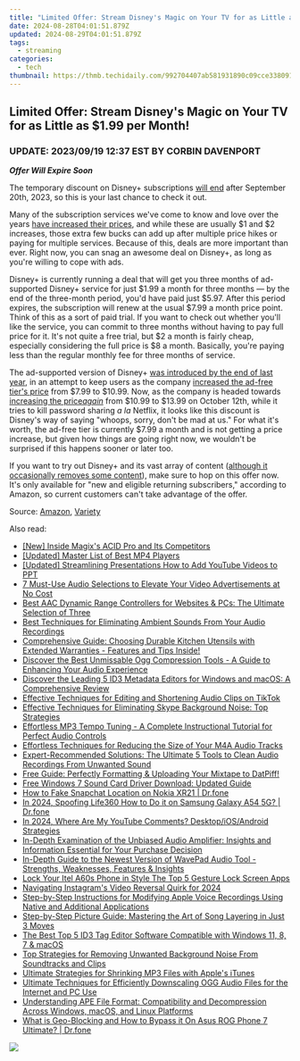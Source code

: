 ```yaml
---
title: "Limited Offer: Stream Disney's Magic on Your TV for as Little as $1.99 per Month!"
date: 2024-08-28T04:01:51.879Z
updated: 2024-08-29T04:01:51.879Z
tags:
  - streaming
categories:
  - tech
thumbnail: https://thmb.techidaily.com/992704407ab581931890c09cce338091c04f10f6ec09034fcef1854347c08c6c.jpg
---
```


## Limited Offer: Stream Disney's Magic on Your TV for as Little as $1.99 per Month!

###  UPDATE: 2023/09/19 12:37 EST BY CORBIN DAVENPORT

**_Offer Will Expire Soon_** 

 The temporary discount on Disney+ subscriptions [will end](https://help.disneyplus.com/article/disneyplus-limited-time-offer?redirect=false) after September 20th, 2023, so this is your last chance to check it out.

 Many of the subscription services we've come to know and love over the years [have increased their prices](https://screen-recording.techidaily.com/2024-approved-elite-road-warriors-game-list/), and while these are usually $1 and $2 increases, those extra few bucks can add up after multiple price hikes or paying for multiple services. Because of this, deals are more important than ever. Right now, you can snag an awesome deal on Disney+, as long as you're willing to cope with ads.

 Disney+ is currently running a deal that will get you three months of ad-supported Disney+ service for just $1.99 a month for three months — by the end of the three-month period, you'd have paid just $5.97\. After this period expires, the subscription will renew at the usual $7.99 a month price point. Think of this as a sort of paid trial. If you want to check out whether you'll like the service, you can commit to three months without having to pay full price for it. It's not quite a free trial, but $2 a month is fairly cheap, especially considering the full price is $8 a month. Basically, you're paying less than the regular monthly fee for three months of service.

 The ad-supported version of Disney+ [was introduced by the end of last year](https://fox-cloud.techidaily.com/new-gimbal-insights-7-best-in-market-for-2024/), in an attempt to keep users as the company [increased the ad-free tier's price](https://screen-sharing-recording.techidaily.com/in-2024-unleashing-the-power-of-screen-capture-with-hp-notebooks/) from $7.99 to $10.99\. Now, as the company is headed towards [increasing the price](https://instagram-clips.techidaily.com/new-2024-approved-strategizing-your-approach-highlight-and-story-downloads/)_[again](https://instagram-clips.techidaily.com/new-2024-approved-strategizing-your-approach-highlight-and-story-downloads/)_ from $10.99 to $13.99 on October 12th, while it tries to kill password sharing _a la_ Netflix, it looks like this discount is Disney's way of saying "whoops, sorry, don't be mad at us." For what it's worth, the ad-free tier is currently $7.99 a month and is not getting a price increase, but given how things are going right now, we wouldn't be surprised if this happens sooner or later too.

 If you want to try out Disney+ and its vast array of content ([although it occasionally removes some content](https://change-location.techidaily.com/in-2024-what-is-the-best-pokemon-for-pokemon-pvp-ranking-on-samsung-galaxy-a24-drfone-by-drfone-virtual-android/)), make sure to hop on this offer now. It's only available for "new and eligible returning subscribers," according to Amazon, so current customers can't take advantage of the offer.

 Source: [Amazon](https://amazonfiretv.blog/save-in-september-with-disney-39cf6b37d466), [Variety](https://variety.com/2023/digital/news/disney-plus-ads-deal-two-dollars-per-month-1235713864/)

<ins class="adsbygoogle"
     style="display:block"
     data-ad-format="autorelaxed"
     data-ad-client="ca-pub-7571918770474297"
     data-ad-slot="1223367746"></ins>



<ins class="adsbygoogle"
     style="display:block"
     data-ad-client="ca-pub-7571918770474297"
     data-ad-slot="8358498916"
     data-ad-format="auto"
     data-full-width-responsive="true"></ins>

<span class="atpl-alsoreadstyle">Also read:</span>
<div><ul>
<li><a href="https://extra-support.techidaily.com/new-inside-magixs-acid-pro-and-its-competitors/"><u>[New] Inside Magix's ACID Pro and Its Competitors</u></a></li>
<li><a href="https://extra-skills.techidaily.com/updated-master-list-of-best-mp4-players/"><u>[Updated] Master List of Best MP4 Players</u></a></li>
<li><a href="https://facebook-record-videos.techidaily.com/updated-streamlining-presentations-how-to-add-youtube-videos-to-ppt/"><u>[Updated] Streamlining Presentations  How to Add YouTube Videos to PPT</u></a></li>
<li><a href="https://media-tips.techidaily.com/7-must-use-audio-selections-to-elevate-your-video-advertisements-at-no-cost/"><u>7 Must-Use Audio Selections to Elevate Your Video Advertisements at No Cost</u></a></li>
<li><a href="https://media-tips.techidaily.com/best-aac-dynamic-range-controllers-for-websites-and-pcs-the-ultimate-selection-of-three/"><u>Best AAC Dynamic Range Controllers for Websites & PCs: The Ultimate Selection of Three</u></a></li>
<li><a href="https://media-tips.techidaily.com/best-techniques-for-eliminating-ambient-sounds-from-your-audio-recordings/"><u>Best Techniques for Eliminating Ambient Sounds From Your Audio Recordings</u></a></li>
<li><a href="https://media-tips.techidaily.com/comprehensive-guide-choosing-durable-kitchen-utensils-with-extended-warranties-features-and-tips-inside/"><u>Comprehensive Guide: Choosing Durable Kitchen Utensils with Extended Warranties - Features and Tips Inside!</u></a></li>
<li><a href="https://media-tips.techidaily.com/discover-the-best-unmissable-ogg-compression-tools-a-guide-to-enhancing-your-audio-experience/"><u>Discover the Best Unmissable Ogg Compression Tools - A Guide to Enhancing Your Audio Experience</u></a></li>
<li><a href="https://media-tips.techidaily.com/discover-the-leading-5-id3-metadata-editors-for-windows-and-macos-a-comprehensive-review/"><u>Discover the Leading 5 ID3 Metadata Editors for Windows and macOS: A Comprehensive Review</u></a></li>
<li><a href="https://media-tips.techidaily.com/effective-techniques-for-editing-and-shortening-audio-clips-on-tiktok/"><u>Effective Techniques for Editing and Shortening Audio Clips on TikTok</u></a></li>
<li><a href="https://media-tips.techidaily.com/effective-techniques-for-eliminating-skype-background-noise-top-strategies/"><u>Effective Techniques for Eliminating Skype Background Noise: Top Strategies</u></a></li>
<li><a href="https://media-tips.techidaily.com/effortless-mp3-tempo-tuning-a-complete-instructional-tutorial-for-perfect-audio-controls/"><u>Effortless MP3 Tempo Tuning - A Complete Instructional Tutorial for Perfect Audio Controls</u></a></li>
<li><a href="https://media-tips.techidaily.com/effortless-techniques-for-reducing-the-size-of-your-m4a-audio-tracks/"><u>Effortless Techniques for Reducing the Size of Your M4A Audio Tracks</u></a></li>
<li><a href="https://media-tips.techidaily.com/expert-recommended-solutions-the-ultimate-5-tools-to-clean-audio-recordings-from-unwanted-sound/"><u>Expert-Recommended Solutions: The Ultimate 5 Tools to Clean Audio Recordings From Unwanted Sound</u></a></li>
<li><a href="https://media-tips.techidaily.com/1723620199973-free-guide-perfectly-formatting-and-uploading-your-mixtape-to-datpiff/"><u>Free Guide: Perfectly Formatting & Uploading Your Mixtape to DatPiff!</u></a></li>
<li><a href="https://hardware-help.techidaily.com/free-windows-7-sound-card-driver-download-updated-guide/"><u>Free Windows 7 Sound Card Driver Download: Updated Guide</u></a></li>
<li><a href="https://location-social.techidaily.com/how-to-fake-snapchat-location-on-nokia-xr21-drfone-by-drfone-virtual-android/"><u>How to Fake Snapchat Location on Nokia XR21 | Dr.fone</u></a></li>
<li><a href="https://phone-solutions.techidaily.com/in-2024-spoofing-life360-how-to-do-it-on-samsung-galaxy-a54-5g-drfone-by-drfone-virtual-android/"><u>In 2024, Spoofing Life360 How to Do it on Samsung Galaxy A54 5G? | Dr.fone</u></a></li>
<li><a href="https://facebook-video-footage.techidaily.com/in-2024-where-are-my-youtube-comments-desktopiosandroid-strategies/"><u>In 2024, Where Are My YouTube Comments? Desktop/iOS/Android Strategies</u></a></li>
<li><a href="https://media-tips.techidaily.com/in-depth-examination-of-the-unbiased-audio-amplifier-insights-and-information-essential-for-your-purchase-decision/"><u>In-Depth Examination of the Unbiased Audio Amplifier: Insights and Information Essential for Your Purchase Decision</u></a></li>
<li><a href="https://media-tips.techidaily.com/in-depth-guide-to-the-newest-version-of-wavepad-audio-tool-strengths-weaknesses-features-and-insights/"><u>In-Depth Guide to the Newest Version of WavePad Audio Tool - Strengths, Weaknesses, Features & Insights</u></a></li>
<li><a href="https://unlock-android.techidaily.com/lock-your-itel-a60s-phone-in-style-the-top-5-gesture-lock-screen-apps-by-drfone-android/"><u>Lock Your Itel A60s Phone in Style The Top 5 Gesture Lock Screen Apps</u></a></li>
<li><a href="https://extra-support.techidaily.com/navigating-instagrams-video-reversal-quirk-for-2024/"><u>Navigating Instagram's Video Reversal Quirk for 2024</u></a></li>
<li><a href="https://media-tips.techidaily.com/step-by-step-instructions-for-modifying-apple-voice-recordings-using-native-and-additional-applications/"><u>Step-by-Step Instructions for Modifying Apple Voice Recordings Using Native and Additional Applications</u></a></li>
<li><a href="https://media-tips.techidaily.com/step-by-step-picture-guide-mastering-the-art-of-song-layering-in-just-3-moves/"><u>Step-by-Step Picture Guide: Mastering the Art of Song Layering in Just 3 Moves</u></a></li>
<li><a href="https://media-tips.techidaily.com/the-best-top-5-id3-tag-editor-software-compatible-with-windows-11-8-7-and-macos/"><u>The Best Top 5 ID3 Tag Editor Software Compatible with Windows 11, 8, 7 & macOS</u></a></li>
<li><a href="https://media-tips.techidaily.com/top-strategies-for-removing-unwanted-background-noise-from-soundtracks-and-clips/"><u>Top Strategies for Removing Unwanted Background Noise From Soundtracks and Clips</u></a></li>
<li><a href="https://media-tips.techidaily.com/ultimate-strategies-for-shrinking-mp3-files-with-apples-itunes/"><u>Ultimate Strategies for Shrinking MP3 Files with Apple's iTunes</u></a></li>
<li><a href="https://media-tips.techidaily.com/ultimate-techniques-for-efficiently-downscaling-ogg-audio-files-for-the-internet-and-pc-use/"><u>Ultimate Techniques for Efficiently Downscaling OGG Audio Files for the Internet and PC Use</u></a></li>
<li><a href="https://media-tips.techidaily.com/understanding-ape-file-format-compatibility-and-decompression-across-windows-macos-and-linux-platforms/"><u>Understanding APE File Format: Compatibility and Decompression Across Windows, macOS, and Linux Platforms</u></a></li>
<li><a href="https://fake-location.techidaily.com/what-is-geo-blocking-and-how-to-bypass-it-on-asus-rog-phone-7-ultimate-drfone-by-drfone-virtual-android/"><u>What is Geo-Blocking and How to Bypass it On Asus ROG Phone 7 Ultimate? | Dr.fone</u></a></li>
</ul></div>

<!-- affiliate ads begin -->
<a href="https://store.nero.com/order/checkout.php?PRODS=42570605&QTY=1&AFFILIATE=108875&CART=1"><img src="http://cdnwww.nero.com/nero-com-wAssets/img/banners/2023/usbXcopy/Nero_USB_x_copy_Screen_2.png" border="0"></a>
<!-- affiliate ads end -->